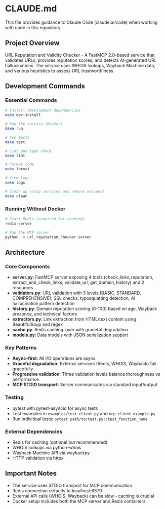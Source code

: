 # CLAUDE.md

This file provides guidance to Claude Code (claude.ai/code) when working with code in this repository.

## Project Overview

URL Reputation and Validity Checker - A FastMCP 2.0-based service that validates URLs, provides reputation scores, and detects AI-generated URL hallucinations. The service uses WHOIS lookups, Wayback Machine data, and various heuristics to assess URL trustworthiness.

## Development Commands

### Essential Commands
```bash
# Install development dependencies
make dev-install

# Run the service (Docker)
make run

# Run tests
make test

# Lint and type check
make lint

# Format code
make format

# View logs
make logs

# Clean up (stop services and remove volumes)
make clean
```

### Running Without Docker
```bash
# Start Redis (required for caching)
redis-server

# Run the MCP server
python -m url_reputation_checker.server
```

## Architecture

### Core Components
- **server.py**: FastMCP server exposing 4 tools (check_links_reputation, extract_and_check_links, validate_url, get_domain_history) and 2 resources
- **validators.py**: URL validation with 3 levels (BASIC, STANDARD, COMPREHENSIVE), SSL checks, typosquatting detection, AI hallucination pattern detection
- **history.py**: Domain reputation scoring (0-100) based on age, Wayback presence, and technical factors
- **extractors.py**: Link extraction from HTML/text content using BeautifulSoup and regex
- **cache.py**: Redis caching layer with graceful degradation
- **models.py**: Data models with JSON serialization support

### Key Patterns
- **Async-first**: All I/O operations are async
- **Graceful degradation**: External services (Redis, WHOIS, Wayback) fail gracefully
- **Progressive validation**: Three validation levels balance thoroughness vs performance
- **MCP STDIO transport**: Server communicates via standard input/output

### Testing
- pytest with pytest-asyncio for async tests
- Test examples in `examples/test_client.py` and `mcp_client_example.py`
- Run individual tests: `pytest path/to/test.py::test_function_name`

### External Dependencies
- Redis for caching (optional but recommended)
- WHOIS lookups via python-whois
- Wayback Machine API via waybackpy
- HTTP validation via httpx

## Important Notes
- The service uses STDIO transport for MCP communication
- Redis connection defaults to localhost:6379
- External API calls (WHOIS, Wayback) can be slow - caching is crucial
- Docker setup includes both the MCP server and Redis containers